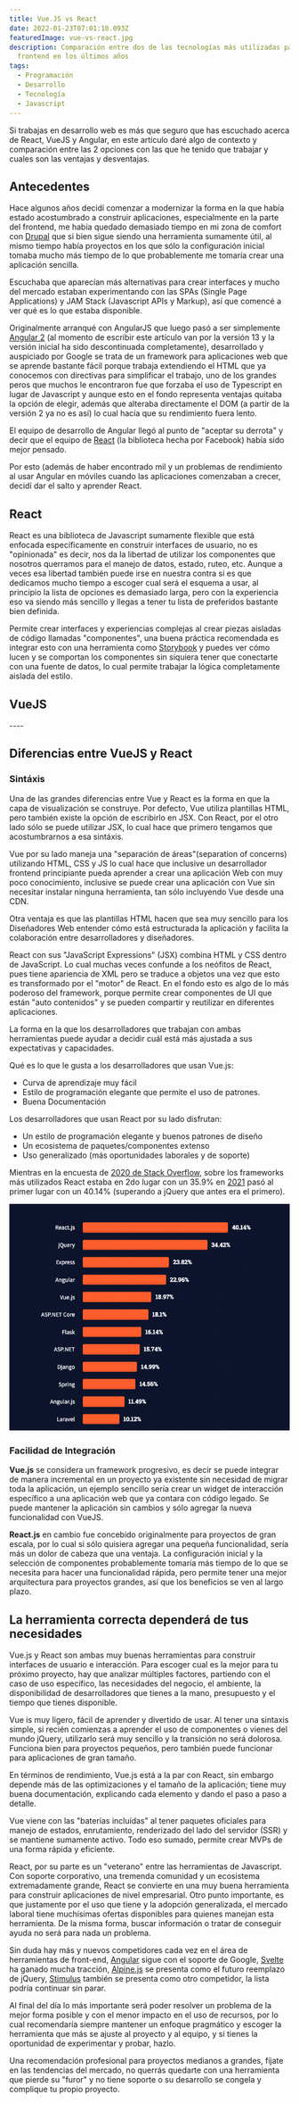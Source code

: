 ```yaml
---
title: Vue.JS vs React
date: 2022-01-23T07:01:10.093Z
featuredImage: vue-vs-react.jpg
description: Comparación entre dos de las tecnologías más utilizadas para
  frontend en los últimos años
tags:
  - Programación
  - Desarrollo
  - Tecnología
  - Javascript
---
```

Si trabajas en desarrollo web es más que seguro que has escuchado acerca de React, VueJS y Angular, en este artículo daré algo de contexto y comparación entre las 2 opciones con las que he tenido que trabajar y cuales son las ventajas y desventajas.

## Antecedentes

Hace algunos años decidí comenzar a modernizar la forma en la que había estado acostumbrado a construir aplicaciones, especialmente en la parte del frontend, me había quedado demasiado tiempo en mi zona de comfort con [Drupal](https://www.drupal.org/) que si bien sigue siendo una herramienta sumamente útil, al mismo tiempo había proyectos en los que sólo la configuración inicial tomaba mucho más tiempo de lo que probablemente me tomaría crear una aplicación sencilla.

Escuchaba que aparecían más alternativas para crear interfaces y mucho del mercado estaban experimentando con las SPAs (Single Page Applications) y JAM Stack (Javascript APIs y Markup), así que comencé a ver qué es lo que estaba disponible.

Originalmente arranqué con AngularJS que luego pasó a ser simplemente [Angular 2](https://angular.io/) (al momento de escribir este artículo van por la versión 13 y la versión inicial ha sido descontinuada completamente), desarrollado y auspiciado por Google se trata de un framework para aplicaciones web que se aprende bastante fácil porque trabaja extendiendo el HTML que ya conocemos con directivas para simplificar el trabajo, uno de los grandes peros que muchos le encontraron fue que forzaba el uso de Typescript en lugar de Javascript y aunque esto en el fondo representa ventajas quitaba la opción de elegir, además que alteraba directamente el DOM (a partir de la versión 2 ya no es así) lo cual hacía que su rendimiento fuera lento.

El equipo de desarrollo de Angular llegó al punto de "aceptar su derrota" y decir que el equipo de [React](https://reactjs.org/) (la biblioteca hecha por Facebook) había sido mejor pensado.

Por esto (además de haber encontrado mil y un problemas de rendimiento al usar Angular en móviles cuando las aplicaciones comenzaban a crecer, decidí dar el salto y aprender React. 

## React

React es una biblioteca de Javascript sumamente flexible que está enfocada específicamente en construir interfaces de usuario, no es "opinionada" es decir, nos da la libertad de utilizar los componentes que nosotros querramos para el manejo de datos, estado, ruteo, etc.  Aunque a veces esa libertad también puede irse en nuestra contra si es que dedicamos mucho tiempo a escoger cual será el esquema a usar, al principio la lista de opciones es demasiado larga, pero con la experiencia eso va siendo más sencillo y llegas a tener tu lista de preferidos bastante bien definida.

Permite crear interfaces y experiencias complejas al crear piezas aisladas de código llamadas "componentes", una buena práctica recomendada es integrar esto con una herramienta como [Storybook](https://storybook.js.org/) y puedes ver cómo lucen y se comportan los componentes sin siquiera tener que conectarte con una fuente de datos, lo cual permite trabajar la lógica completamente aislada del estilo.

## VueJS

\----

## Diferencias entre VueJS y React

### Sintáxis

Una de las grandes diferencias entre Vue y React es la forma en que la capa de visualización se construye.  Por defecto, Vue utiliza plantillas HTML, pero también existe la opción de escribirlo en JSX.  Con React, por el otro lado sólo se puede utilizar JSX, lo cual hace que primero tengamos que acostumbrarnos a esa sintáxis.

Vue por su lado maneja una "separación de áreas"(separation of concerns) utilizando HTML, CSS y JS lo cual hace que inclusive un desarrollador frontend principiante pueda aprender a crear una aplicación Web con muy poco conocimiento, inclusive se puede crear una aplicación con Vue sin necesitar instalar ninguna herramienta, tan sólo incluyendo Vue desde una CDN.

Otra ventaja es que las plantillas HTML hacen que sea muy sencillo para los Diseñadores Web entender cómo está estructurada la aplicación y facilita la colaboración entre desarrolladores y diseñadores.

React con sus "JavaScript Expressions" (JSX) combina HTML y CSS dentro de JavaScript.  Lo cual muchas veces confunde a los neófitos de React, pues tiene apariencia de XML pero se traduce a objetos una vez que esto es transformado por el "motor" de React.  En el fondo esto es algo de lo más poderoso del framework, porque permite crear componentes de UI que están "auto contenidos" y se pueden compartir y reutilizar en diferentes aplicaciones.

La forma en la que los desarrolladores que trabajan con ambas herramientas puede ayudar a decidir cuál está más ajustada a sus expectativas y capacidades.

Qué es lo que le gusta a los desarrolladores que usan Vue.js:

* Curva de aprendizaje muy fácil
* Estilo de programación elegante que permite el uso de patrones.
* Buena Documentación

Los desarrolladores que usan React por su lado disfrutan:

* Un estilo de programación elegante y buenos patrones de diseño
* Un ecosistema de paquetes/componentes extenso
* Uso generalizado (más oportunidades laborales y de soporte)

Mientras en la encuesta de [2020 de Stack Overflow,](https://insights.stackoverflow.com/survey/2020#most-popular-technologies) sobre los frameworks más utilizados React estaba en 2do lugar con un 35.9% en [2021](https://insights.stackoverflow.com/survey/2021#section-most-popular-technologies-web-frameworks) pasó al primer lugar con un 40.14% (superando a jQuery que antes era el primero).

![Most used Web Frameworks in 2021](screen-shot-2022-01-24-at-01.44.51.png "Most used Web Frameworks in 2021")

### Facilidad de Integración 

**Vue.js** se considera un framework progresivo, es decir se puede integrar de manera incremental en un proyecto ya existente sin necesidad de migrar toda la aplicación, un ejemplo sencillo sería crear un widget de interacción específico a una aplicación web que ya contara con código legado.  Se puede mantener la aplicación sin cambios y sólo agregar la nueva funcionalidad con VueJS.

**React.js** en cambio fue concebido originalmente para proyectos de gran escala, por lo cual si sólo quisiera agregar una pequeña funcionalidad, sería más un dolor de cabeza que una ventaja.  La configuración inicial y la selección de componentes probablemente tomaría más tiempo de lo que se necesita para hacer una funcionalidad rápida, pero permite tener una mejor arquitectura para proyectos grandes, así que los beneficios se ven al largo plazo.

## La herramienta correcta dependerá de tus necesidades

Vue.js y React son ambas muy buenas herramientas para construir interfaces de usuario e interacción.  Para escoger cual es la mejor para tu próximo proyecto, hay que analizar múltiples factores, partiendo con el caso de uso específico, las necesidades del negocio, el ambiente, la disponibilidad de desarrolladores que tienes a la mano, presupuesto y el tiempo que tienes disponible.

Vue is muy ligero, fácil de aprender y divertido de usar.  Al tener una sintaxis simple, si recién comienzas a aprender el uso de componentes o vienes del mundo jQuery, utilizarlo será muy sencillo y la transición no será dolorosa.  Funciona bien para proyectos pequeños, pero también puede funcionar para aplicaciones de gran tamaño.

En términos de rendimiento, Vue.js está a la par con React, sin embargo depende más de las optimizaciones y el tamaño de la aplicación; tiene muy buena documentación, explicando cada elemento y dando el paso a paso a detalle.

Vue viene con las "baterías incluídas" al tener paquetes oficiales para manejo de estados, enrutamiento, renderizado del lado del servidor (SSR) y se mantiene sumamente activo. Todo eso sumado, permite crear MVPs de una forma rápida y eficiente.

React, por su parte es un "veterano" entre las herramientas de Javascript.  Con soporte corporativo, una tremenda comunidad y un ecosistema extremadamente grande, React se convierte en una muy buena herramienta para construir aplicaciones de nivel empresarial.  Otro punto importante, es que justamente por el uso que tiene y la adopción generalizada, el mercado laboral tiene muchísimas ofertas disponibles para quienes manejan esta herramienta. De la misma forma, buscar información o tratar de conseguir ayuda no será para nada un problema.

Sin duda hay más y nuevos competidores cada vez en el área de herramientas de front-end, [Angular](https://angular.io/) sigue con el soporte de Google, [Svelte](https://svelte.dev/) ha ganado mucha tracción, [Alpine.js](https://alpinejs.dev/) se presenta como el futuro reemplazo de jQuery, [Stimulus](https://stimulus.hotwired.dev/) también se presenta como otro competidor, la lista podría continuar sin parar. 

Al final del día lo más importante será poder resolver un problema de la mejor forma posible y con el menor impacto en el uso de recursos, por lo cual recomendaría siempre mantener un enfoque pragmático y escoger la herramienta que más se ajuste al proyecto y al equipo, y si tienes la oportunidad de experimentar y probar, hazlo.  

Una recomendación profesional para proyectos medianos a grandes, fíjate en las tendencias del mercado, no querrás quedarte con una herramienta que pierde su "furor" y no tiene soporte o su desarrollo se congela y complique tu propio proyecto.